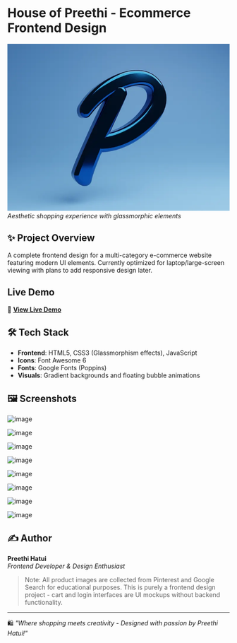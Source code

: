 # House of Preethi - Ecommerce Frontend Design

![Ecommerce Banner](images/background/logo.webp)  
*Aesthetic shopping experience with glassmorphic elements*

## ✨ Project Overview
A complete frontend design for a multi-category e-commerce website featuring modern UI elements. Currently optimized for laptop/large-screen viewing with plans to add responsive design later.

## Live Demo  
🔗 **[View Live Demo](https://preethi-hatui.github.io/-House-of-Preethi-E-Commerce-Website-Design-/)** 


## 🛠️ Tech Stack
- **Frontend**: HTML5, CSS3 (Glassmorphism effects), JavaScript
- **Icons**: Font Awesome 6
- **Fonts**: Google Fonts (Poppins)
- **Visuals**: Gradient backgrounds and floating bubble animations



## 🖼️ Screenshots
![image](https://github.com/user-attachments/assets/c2d592c7-773e-4090-b11b-372a8b070be0)

![image](https://github.com/user-attachments/assets/21b78b97-b2e9-4ef4-be56-b825612e8114)

![image](https://github.com/user-attachments/assets/f80ef504-4f55-4846-a7e6-75169475c350)

![image](https://github.com/user-attachments/assets/693f2b0e-73e7-4f51-84ac-e6145c2a5133)

![image](https://github.com/user-attachments/assets/25361e69-4043-4dde-b480-4045bc7dc5c3)

![image](https://github.com/user-attachments/assets/b6af992e-60cb-4cd3-8bf0-4e26fbd2cbc6)

![image](https://github.com/user-attachments/assets/678bc988-4793-4085-a6e1-7104b5473bb0)

![image](https://github.com/user-attachments/assets/4f52a03c-b0b7-4a6a-a8ef-4cc1dcc5ff87)



## ✍️ Author
**Preethi Hatui**  
*Frontend Developer & Design Enthusiast*

> Note: All product images are collected from Pinterest and Google Search for educational purposes. This is purely a frontend design project - cart and login interfaces are UI mockups without backend functionality.

---

🛍️ *"Where shopping meets creativity - Designed with passion by Preethi Hatui!"*
